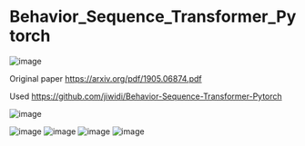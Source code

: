 # Behavior_Sequence_Transformer_Pytorch

![image](https://user-images.githubusercontent.com/34160094/151710172-4b80e938-71f2-4101-8cd3-8b2b2f5d48cb.png)

Original paper https://arxiv.org/pdf/1905.06874.pdf

Used https://github.com/jiwidi/Behavior-Sequence-Transformer-Pytorch

![image](https://user-images.githubusercontent.com/34160094/151857695-b855f9c0-bdb2-4510-9b95-312ca1fc60a2.png)

![image](https://user-images.githubusercontent.com/34160094/151858350-185f9f60-507e-4e6d-b2cb-0ce0d0fc536e.png)
![image](https://user-images.githubusercontent.com/34160094/151860550-53c6cbc6-673d-46bd-bcb4-089ae08773e1.png)
![image](https://user-images.githubusercontent.com/34160094/151863862-bf39699b-9daf-49c1-a988-930962e92a19.png)
![image](https://user-images.githubusercontent.com/34160094/151913348-35f2c02d-531a-4723-8d60-0850aa9a6ac7.png)







